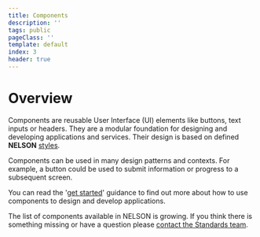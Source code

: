 ```yaml
---
title: Components
description: ''
tags: public
pageClass: ''
template: default
index: 3
header: true
---
```


# Overview

Components are reusable User Interface (UI) elements like buttons, text inputs or headers. They are a modular foundation for designing and developing applications and services. Their design is based on defined **NELSON** [styles](/styles).

Components can be used in many design patterns and contexts. For example, a button could be used to submit information or progress to a subsequent screen.

You can read the '[get started](/get-started)' guidance to find out more about how to use components to design and develop applications.

The list of components available in NELSON is growing. If you think there is something missing or have a question please [contact the Standards team](/contact).
